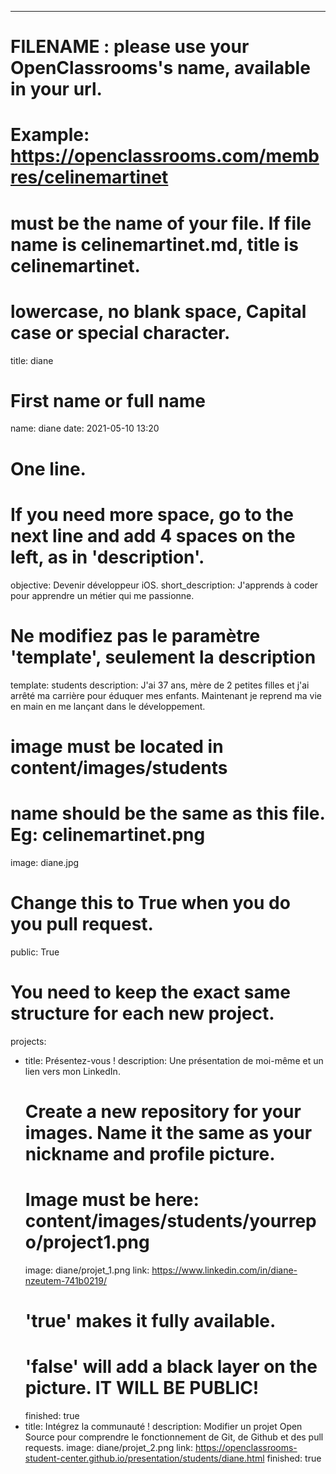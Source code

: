 ---

# FILENAME : please use your OpenClassrooms's name, available in your url.
# Example: https://openclassrooms.com/membres/celinemartinet
# must be the name of your file. If file name is celinemartinet.md, title is celinemartinet.
# lowercase, no blank space, Capital case or special character.
title: diane

# First name or full name
name: diane
date: 2021-05-10 13:20

# One line.
# If you need more space, go to the next line and add 4 spaces on the left, as in 'description'.
objective: Devenir développeur iOS.
short_description: J'apprends à coder pour apprendre un métier qui me passionne.

# Ne modifiez pas le paramètre 'template', seulement la description
template: students
description:
J'ai 37 ans, mère de 2 petites filles et j'ai arrêté ma carrière pour éduquer mes 
enfants.
Maintenant je reprend ma vie en main en me lançant dans le développement.

# image must be located in content/images/students
# name should be the same as this file. Eg: celinemartinet.png
image: diane.jpg

# Change this to True when you do you pull request.
public: True

# You need to keep the exact same structure for each new project.
projects:
  - title: Présentez-vous !
    description: Une présentation de moi-même et un lien vers mon LinkedIn.
    # Create a new repository for your images. Name it the same as your nickname and profile picture.
    # Image must be here: content/images/students/yourrepo/project1.png
    image: diane/projet_1.png
    link: https://www.linkedin.com/in/diane-nzeutem-741b0219/
    # 'true' makes it fully available.
    # 'false' will add a black layer on the picture. IT WILL BE PUBLIC!
    finished: true
  - title: Intégrez la communauté !
    description: Modifier un projet Open Source pour comprendre le fonctionnement de Git, de Github et des pull requests. 
    image: diane/projet_2.png
    link: https://openclassrooms-student-center.github.io/presentation/students/diane.html
    finished: true
  
